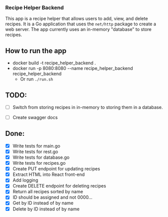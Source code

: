 ### Recipe Helper Backend

This app is a recipe helper that allows users to add, view, and delete recipes. It is a Go application that uses the `net/http` package to create a web server. The app currently uses an in-memory "database" to store recipes.

## How to run the app

* docker build -t recipe_helper_backend .
* docker run -p 8080:8080 --name recipe_helper_backend recipe_helper_backend
  * Or run `./run.sh`

## TODO:

- [ ] Switch from storing recipes in in-memory to storing them in a database.

- [ ] Create swagger docs


## Done:
- [x] Write tests for main.go
- [x] Write tests for rest.go
- [x] Write tests for database.go
- [x] Write tests for recipes.go
- [x] Create PUT endpoint for updating recipes
- [x] Extract HTML into React front-end
- [x] Add logging
- [x] Create DELETE endpoint for deleting recipes
- [x] Return all recipes sorted by name
- [x] ID should be assigned and not 0000...
- [x] Get by ID instead of by name
- [x] Delete by ID instead of by name
